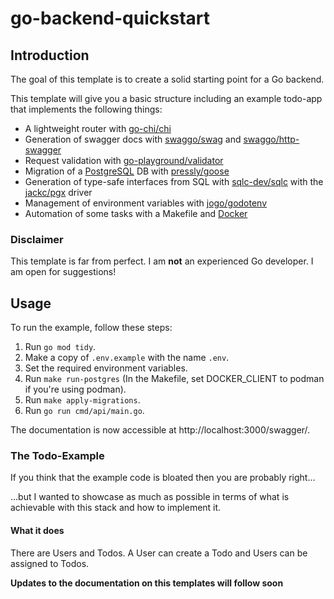 # go-backend-quickstart

## Introduction

The goal of this template is to create a solid starting point for a Go backend.

This template will give you a basic structure including an example todo-app that implements the following things:

- A lightweight router with [go-chi/chi](https://github.com/go-chi/chi/)
- Generation of swagger docs with [swaggo/swag](https://github.com/swaggo/swag) and [swaggo/http-swagger](https://github.com/swaggo/http-swagger)
- Request validation with [go-playground/validator](https://github.com/go-playground/validator)
- Migration of a [PostgreSQL](https://www.postgresql.org/) DB with [pressly/goose](https://github.com/pressly/goose)
- Generation of type-safe interfaces from SQL with [sqlc-dev/sqlc](https://github.com/sqlc-dev/sqlc) with the [jackc/pgx](https://github.com/jackc/pgx) driver
- Management of environment variables with [jogo/godotenv](https://github.com/joho/godotenv)
- Automation of some tasks with a Makefile and [Docker](https://www.docker.com/)

### Disclaimer

This template is far from perfect. I am __not__ an experienced Go developer. I am open for suggestions!

## Usage

To run the example, follow these steps:

1. Run `go mod tidy`.
2. Make a copy of `.env.example` with the name `.env`.
3. Set the required environment variables.
4. Run `make run-postgres` (In the Makefile, set DOCKER_CLIENT to podman if you're using podman).
5. Run `make apply-migrations`.
6. Run `go run cmd/api/main.go`.

The documentation is now accessible at http://localhost:3000/swagger/.

### The Todo-Example

If you think that the example code is bloated then you are probably right...

...but I wanted to showcase as much as possible in terms of what is achievable
with this stack and how to implement it.

#### What it does

There are Users and Todos. A User can create a Todo and Users can be assigned
to Todos.

__Updates to the documentation on this templates will follow soon__
